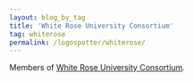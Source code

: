 ```yaml
---
layout: blog_by_tag
title: 'White Rose University Consortium'
tag: whiterose
permalink: /logospotter/whiterose/
---
```


Members of [White Rose University Consortium](http://www.whiterose.ac.uk/).
